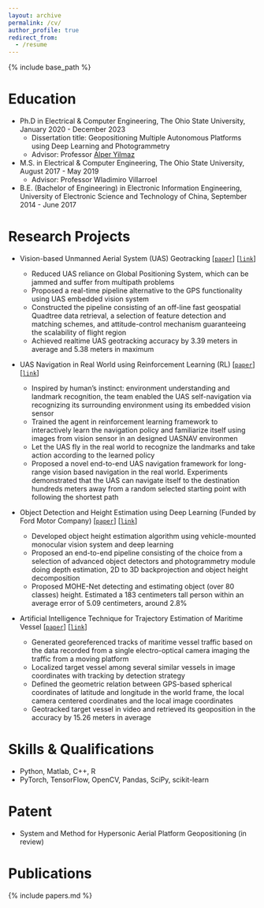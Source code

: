 ```yaml
---
layout: archive
permalink: /cv/
author_profile: true
redirect_from:
  - /resume
---
```


{% include base_path %}

Education
======
* Ph.D in Electrical & Computer Engineering, The Ohio State University, January 2020 - December 2023
  * Dissertation title: Geopositioning Multiple Autonomous Platforms using Deep Learning and Photogrammetry
  * Advisor: Professor [Alper Yilmaz](https://ceg.osu.edu/people/yilmaz.15)
* M.S. in Electrical & Computer Engineering, The Ohio State University, August 2017 - May 2019
  * Advisor: Professor Wladimiro Villarroel
* B.E. (Bachelor of Engineering) in Electronic Information Engineering, University of Electronic Science and Technology of China, September 2014 - June 2017

Research Projects
======
* Vision-based Unmanned Aerial System (UAS) Geotracking [[`paper`](https://ieeexplore.ieee.org/stamp/stamp.jsp?tp=&arnumber=9967102)] [[`link`](https://github.com/JianliWei1995/Vision-based-UAS-Geotraking-2022)]
  * Reduced UAS reliance on Global Positioning System, which can be jammed and suffer from multipath problems
  * Proposed a real-time pipeline alternative to the GPS functionality using UAS embedded vision system
  * Constructed the pipeline consisting of an off-line fast geospatial Quadtree data retrieval, a selection of feature detection and matching schemes, and attitude-control mechanism guaranteeing the scalability of flight region
  * Achieved realtime UAS geotracking accuracy by 3.39 meters in average and 5.38 meters in maximum

* UAS Navigation in Real World using Reinforcement Learning (RL) [[`paper`](https://ieeexplore.ieee.org/stamp/stamp.jsp?tp=&arnumber=9967103)] [[`link`](https://github.com/JianliWei1995/Vision-based-UAS-Geotraking-2022)]
  * Inspired by human’s instinct: environment understanding and landmark recognition, the team enabled the UAS self-navigation via recognizing its surrounding environment using its embedded vision sensor
  * Trained the agent in reinforcement learning framework to interactively learn the navigation policy and familiarize itself using images from vision sensor in an designed UASNAV environmen
  * Let the UAS fly in the real world to recognize the landmarks and take action according to the learned policy
  * Proposed a novel end-to-end UAS navigation framework for long-range vision based navigation in the real world. Experiments demonstrated that the UAS can navigate itself to the destination hundreds meters away from a random selected starting point with following the shortest path

* Object Detection and Height Estimation using Deep Learning (Funded by Ford Motor Company) [[`paper`](https://isprs-archives.copernicus.org/articles/XLIII-B2-2021/557/2021/isprs-archives-XLIII-B2-2021-557-2021.html)] [[`link`](https://github.com/JianliWei1995/Vision-based-UAS-Geotraking-2022)]
  * Developed object height estimation algorithm using vehicle-mounted monocular vision system and deep learning
  * Proposed an end-to-end pipeline consisting of the choice from a selection of advanced object detectors and photogrammetry module doing depth estimation, 2D to 3D backprojection and object height decomposition
  * Proposed MOHE-Net detecting and estimating object (over 80 classes) height. Estimated a 183 centimeters tall person within an average error of 5.09 centimeters, around 2.8%

* Artificial Intelligence Technique for Trajectory Estimation of Maritime Vessel [[`paper`](https://ieeexplore.ieee.org/stamp/stamp.jsp?tp=&arnumber=9639595)] [[`link`](https://github.com/JianliWei1995/Vision-based-UAS-Geotraking-2022)]
  * Generated georeferenced tracks of maritime vessel traffic based on the data recorded from a single electro-optical camera imaging the traffic from a moving platform
  * Localized target vessel among several similar vessels in image coordinates with tracking by detection strategy
  * Defined the geometric relation between GPS-based spherical coordinates of latitude and longitude in the world frame, the local camera centered coordinates and the local image coordinates
  * Geotracked target vessel in video and retrieved its geoposition in the accuracy by 15.26 meters in average


Skills & Qualifications
======
* Python, Matlab, C++, R
* PyTorch, TensorFlow, OpenCV, Pandas, SciPy, scikit-learn


Patent
======
* System and Method for Hypersonic Aerial Platform Geopositioning (in review)


Publications
======
{% include papers.md %}


